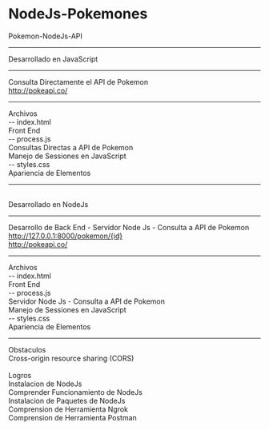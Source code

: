 # NodeJs-Pokemones

Pokemon-NodeJs-API<br><hr>
Desarrollado en JavaScript<br><hr>
Consulta Directamente el API de Pokemon<br>
http://pokeapi.co/
<br><hr>
Archivos<br>
-- index.html<br>
	Front End<br>
-- process.js<br>
	Consultas Directas a API de Pokemon<br>
	Manejo de Sessiones en JavaScript<br>
-- styles.css<br>
	Apariencia de Elementos
<br><hr><br>
Desarrollado en NodeJs<br><hr>
Desarrollo de Back End - Servidor Node Js - Consulta a API de Pokemon<br>
http://127.0.0.1:8000/pokemon/{id}<br>
http://pokeapi.co/
<br><hr>
Archivos<br>
-- index.html<br>
		Front End<br>
-- process.js<br>
		Servidor Node Js - Consulta a API de Pokemon<br>
		Manejo de Sessiones en JavaScript<br>
-- styles.css<br>
		Apariencia de Elementos<br>
<hr>
Obstaculos<br>
Cross-origin resource sharing (CORS) <br>
<br>
Logros<br>
Instalacion de NodeJs<br>
Comprender Funcionamiento de NodeJs<br>
Instalacion de Paquetes de NodeJs<br>
Comprension de Herramienta Ngrok<br>
Comprension de Herramienta Postman<br>



